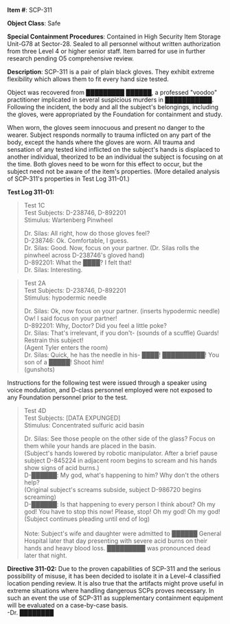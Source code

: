 **Item #**: SCP-311

**Object Class**: Safe

**Special Containment Procedures**: Contained in High Security Item Storage Unit-G78 at Sector-28. Sealed to all personnel without written authorization from three Level 4 or higher senior staff. Item barred for use in further research pending O5 comprehensive review.

**Description**: SCP-311 is a pair of plain black gloves. They exhibit extreme flexibility which allows them to fit every hand size tested.

Object was recovered from █████████ ██████, a professed "voodoo" practitioner implicated in several suspicious murders in ███████████. Following the incident, the body and all the subject's belongings, including the gloves, were appropriated by the Foundation for containment and study.

When worn, the gloves seem innocuous and present no danger to the wearer. Subject responds normally to trauma inflicted on any part of the body, except the hands where the gloves are worn. All trauma and sensation of any tested kind inflicted on the subject's hands is displaced to another individual, theorized to be an individual the subject is focusing on at the time. Both gloves need to be worn for this effect to occur, but the subject need not be aware of the item's properties. (More detailed analysis of SCP-311's properties in Test Log 311-01.)

**Test Log 311-01:**

> Test 1C  
> Test Subjects: D-238746, D-892201  
> Stimulus: Wartenberg Pinwheel
> 
> Dr. Silas: All right, how do those gloves feel?  
> D-238746: Ok. Comfortable, I guess.  
> Dr. Silas: Good. Now, focus on your partner. (Dr. Silas rolls the pinwheel across D-238746's gloved hand)  
> D-892201: What the ████? I felt that!  
> Dr. Silas: Interesting.  
> <End Log>

> Test 2A  
> Test Subjects: D-238746, D-892201  
> Stimulus: hypodermic needle
> 
> Dr. Silas: Ok, now focus on your partner. (inserts hypodermic needle) Ow! I said focus on your partner!  
> D-892201: Why, Doctor? Did you feel a little poke?  
> Dr. Silas: That's irrelevant, if you don't- (sounds of a scuffle) Guards! Restrain this subject!  
> (Agent Tyler enters the room)  
> Dr. Silas: Quick, he has the needle in his- ████! ██████████! You son of a █████! Shoot him!  
> (gunshots)  
> <End Log>

Instructions for the following test were issued through a speaker using voice modulation, and D-class personnel employed were not exposed to any Foundation personnel prior to the test.

> Test 4D  
> Test Subjects: \[DATA EXPUNGED\]  
> Stimulus: Concentrated sulfuric acid basin
> 
> Dr. Silas: See those people on the other side of the glass? Focus on them while your hands are placed in the basin.  
> (Subject's hands lowered by robotic manipulator. After a brief pause subject D-845224 in adjacent room begins to scream and his hands show signs of acid burns.)  
> D-██████: My god, what's happening to him? Why don't the others help?  
> (Original subject's screams subside, subject D-986720 begins screaming)  
> D-██████: Is that happening to every person I think about? Oh my god! You have to stop this now! Please, stop! Oh my god! Oh my god!  
> (Subject continues pleading until end of log)  
> <End Log>  
> Note: Subject's wife and daughter were admitted to ██████ General Hospital later that day presenting with severe acid burns on their hands and heavy blood loss. █████████ was pronounced dead later that night.

**Directive 311-02:** Due to the proven capabilities of SCP-311 and the serious possibility of misuse, it has been decided to isolate it in a Level-4 classified location pending review. It is also true that the artifacts might prove useful in extreme situations where handling dangerous SCPs proves necessary. In such an event the use of SCP-311 as supplementary containment equipment will be evaluated on a case-by-case basis.  
\-Dr. ████████